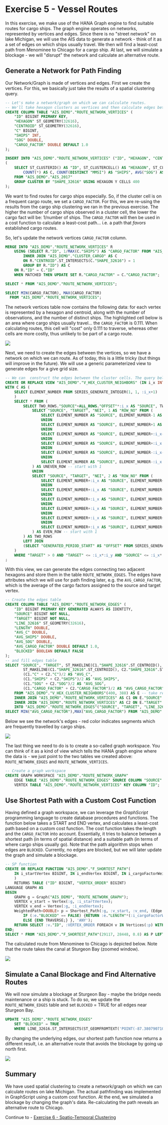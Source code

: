 # Exercise 5 - Vessel Routes

In this exercise, we make use of the HANA Graph engine to find suitable routes for cargo ships. The graph engine operates on networks, represented by vertices and edges. Since there is no "street network" on lake Michigan, we will use the AIS data to generate a network - think of it as a set of edges on which ships usually travel. We then will find a least-cost path from Menominee to Chicago for a cargo ship. At last, we will simulate a blockage - we will "disrupt" the network and calculate an alternative route.

## Generate a Network for Path Finding<a name="subex1"></a>

Our Network/Graph is made of vertices and edges. First we create the vertices. For this, we basically just take the results of a spatial clustering query.

```SQL
-- Let's make a network/graph on which we can calculate routes.
-- We'll take hexagon clusters as vertices and then calculate edges between.
CREATE COLUMN TABLE "AIS_DEMO"."ROUTE_NETWORK_VERTICES" (
	"ID" BIGINT PRIMARY KEY,
	"HEXAGON" ST_GEOMETRY(32616),
	"CENTROID" ST_GEOMETRY(32616),
	"C" BIGINT,
	"SHIPS" INT,
	"SOG" DOUBLE,
	"CARGO_FACTOR" DOUBLE DEFAULT 1.0
);

INSERT INTO "AIS_DEMO"."ROUTE_NETWORK_VERTICES" ("ID", "HEXAGON", "CENTROID", "C", "SHIPS", "SOG")
(
	SELECT ST_CLUSTERID() AS "ID", ST_CLUSTERCELL() AS "HEXAGON", ST_CLUSTERCELL().ST_CENTROID() AS "CENTROID",
		COUNT(*) AS C, COUNT(DISTINCT "MMSI") AS "SHIPS", AVG("SOG") AS "SOG"
	FROM "AIS_DEMO"."AIS_2017"
	GROUP CLUSTER BY "SHAPE_32616" USING HEXAGON Y CELLS 400
);
```

We want to find routes for cargo ships especially. So, if the cluster cell is on a frequent cargo route, we set a `CARGO_FACTOR`. For this, we are re-using the results from the cargo ship clustering we ran in the previous exercise. The higher the number of cargo ships observed in a cluster cell, the lower the cargo fact will be: 1/number of ships. The `CARGO_FACTOR` will then be used in a cost function to calculate a least-cost path... i.e. a path that *favors* established cargo routes.

So, let's update the network vertices `CARGO_FACTOR` column.

```SQL
MERGE INTO "AIS_DEMO"."ROUTE_NETWORK_VERTICES" R
	USING (SELECT R."ID", 1/MAX(C."SHIPS") AS "CARGO_FACTOR" FROM "AIS_DEMO"."ROUTE_NETWORK_VERTICES" AS R
		INNER JOIN "AIS_DEMO"."CLUSTER_CARGO" AS C
		ON R."CENTROID".ST_INTERSECTS(C."SHAPE_32616") = 1
		GROUP BY R."ID") AS C
	ON R."ID" = C."ID"
	WHEN MATCHED THEN UPDATE SET R."CARGO_FACTOR" = C."CARGO_FACTOR";

SELECT * FROM "AIS_DEMO"."ROUTE_NETWORK_VERTICES";

SELECT MIN(CARGO_FACTOR), MAX(CARGO_FACTOR)
  FROM "AIS_DEMO"."ROUTE_NETWORK_VERTICES";
```
The network vertices table now contains the following data: for each vertex is represented by a hexagon and centroid, along with the number of observations, and the number of distinct ships. The highlighted cell below is an area where cargo ships usually travel... the `CARGO_FACTOR` is 0.111. When calculating routes, this cell will "cost" only 0.111 to traverse, whereas other cells are more costly, thus unlikely to be part of a cargo route.

![](images/vertices.png)

Next, we need to create the edges between the vertices, so we have a network on which we can route. As of today, this is a little tricky (but things will improve in the future). We will use a generic parameterized view to generate edges for a give grid size.

```SQL
-- We can  construct the edges between the cluster cells. The query below identifies the neighbors of each cluster cell.
CREATE OR REPLACE VIEW "AIS_DEMO"."V_HEX_CLUSTER_NEIGHBORS" (IN i_x INT, IN i_y INT) AS
WITH C AS (
	SELECT ELEMENT_NUMBER FROM SERIES_GENERATE_INTEGER(1, 1, :i_x+1)
	)
	SELECT * FROM (
		SELECT TWO_ROWS."SOURCE"+ALL_ROWS."OFFSET"*:i_x AS "SOURCE", TWO_ROWS."TARGET"+ALL_ROWS."OFFSET"*:i_x AS "TARGET", TWO_ROWS."NEI", TWO_ROWS."ROW_NO"+ALL_ROWS."OFFSET" AS "ROW_NO" FROM (
			SELECT "SOURCE", "TARGET", "NEI", 1 AS "ROW_NO" FROM (
				SELECT ELEMENT_NUMBER AS "SOURCE", ELEMENT_NUMBER-1 AS "TARGET", 'left' AS "NEI" FROM C WHERE ELEMENT_NUMBER > 1
				UNION
				SELECT ELEMENT_NUMBER AS "SOURCE", ELEMENT_NUMBER+1 AS "TARGET", 'right' AS "NEI" FROM C WHERE ELEMENT_NUMBER < :i_x
				UNION
				SELECT ELEMENT_NUMBER AS "SOURCE", ELEMENT_NUMBER+:i_x-1 AS "TARGET", 'left upper' AS "NEI" FROM C WHERE ELEMENT_NUMBER > 1
				UNION
				SELECT ELEMENT_NUMBER AS "SOURCE", ELEMENT_NUMBER+:i_x AS "TARGET", 'right upper' AS "NEI" FROM C
				UNION
				SELECT ELEMENT_NUMBER AS "SOURCE", ELEMENT_NUMBER-:i_x-1 AS "TARGET", 'left lower' AS "NEI" FROM C WHERE ELEMENT_NUMBER > 1
				UNION
				SELECT ELEMENT_NUMBER AS "SOURCE", ELEMENT_NUMBER-:i_x AS "TARGET", 'right lower' AS "NEI" FROM C
			) AS UNEVEN_ROW -- start with 1
			UNION
			SELECT "SOURCE", "TARGET", "NEI", 2 AS "ROW_NO" FROM (
				SELECT ELEMENT_NUMBER+:i_x AS "SOURCE", ELEMENT_NUMBER+:i_x-1 AS "TARGET", 'left' AS "NEI" FROM C WHERE ELEMENT_NUMBER > 1
				UNION
				SELECT ELEMENT_NUMBER+:i_x AS "SOURCE", ELEMENT_NUMBER+:i_x+1 AS "TARGET", 'right' AS "NEI" FROM C WHERE ELEMENT_NUMBER < :i_x
				UNION
				SELECT ELEMENT_NUMBER+:i_x AS "SOURCE", ELEMENT_NUMBER+:i_x+:i_x AS "TARGET", 'left upper' AS "NEI" FROM C
				UNION
				SELECT ELEMENT_NUMBER+:i_x AS "SOURCE", ELEMENT_NUMBER+:i_x+:i_x+1 AS "TARGET", 'right upper' AS "NEI" FROM C WHERE ELEMENT_NUMBER < :i_x
				UNION
				SELECT ELEMENT_NUMBER+:i_x AS "SOURCE", ELEMENT_NUMBER+:i_x-:i_x AS "TARGET", 'left lower' AS "NEI" FROM C
				UNION
				SELECT ELEMENT_NUMBER+:i_x AS "SOURCE", ELEMENT_NUMBER+:i_x-:i_x+1 AS "TARGET", 'right lower' AS "NEI" FROM C WHERE ELEMENT_NUMBER < :i_x
			) AS EVEN_ROW -- start with 1
		) AS TWO_ROWS
		LEFT JOIN 	
		(SELECT "GENERATED_PERIOD_START" AS "OFFSET" FROM SERIES_GENERATE_INTEGER(2, 0, :i_y+1)) AS "ALL_ROWS" ON 1=1
	)
	WHERE "TARGET" > 0 AND "TARGET" <= :i_x*:i_y AND "SOURCE" <= :i_x*:i_y
;
```

With this view, we can generate the edges connecting two adjacent hexagons and store them in the table `ROUTE_NETWORK_EDGES`. The edges have attributes which we will use for path finding later, e.g. the `AVG_CARGO_FACTOR`, which is the average of the cargo factors assigned to the source and target vertex.

````SQL
-- Create the edges table
CREATE COLUMN TABLE "AIS_DEMO"."ROUTE_NETWORK_EDGES" (
	"ID" BIGINT PRIMARY KEY GENERATED ALWAYS AS IDENTITY,
	"SOURCE" BIGINT NOT NULL,
	"TARGET" BIGINT NOT NULL,
	"LINE_32616" ST_GEOMETRY(32616),
	"LENGTH" DOUBLE,
	"AVG_C" DOUBLE,
	"AVG_SHIPS" DOUBLE,
	"AVG_SOG" DOUBLE,
	"AVG_CARGO_FACTOR" DOUBLE DEFAULT 1.0,
	"BLOCKED" BOOLEAN DEFAULT FALSE
);
-- and fill edges table
SELECT "SOURCE", "TARGET", ST_MAKELINE(C1."SHAPE_32616".ST_CENTROID(), C2."SHAPE_32616".ST_CENTROID()) AS "LINE_32616",
		ST_MAKELINE(C1."SHAPE_32616".ST_CENTROID(), C2."SHAPE_32616".ST_CENTROID()).ST_LENGTH() AS "LENGTH",
		(C1."C" + C2."C")/2 AS "AVG_C",
		(C1."SHIPS" + C2."SHIPS")/2 AS "AVG_SHIPS",
		(C1."SOG" + C2."SOG")/2 AS "AVG_SOG",
		(C1."CARGO_FACTOR" + C2."CARGO_FACTOR")/2 AS "AVG_CARGO_FACTOR"
	FROM "AIS_DEMO"."V_HEX_CLUSTER_NEIGHBORS"(400, 388) AS E -- take result from query above as size of the grid
	INNER JOIN "AIS_DEMO"."ROUTE_NETWORK_VERTICES" AS C1 ON E."SOURCE" = C1."ID"
	INNER JOIN "AIS_DEMO"."ROUTE_NETWORK_VERTICES" AS C2 ON E."TARGET" = C2."ID"
	INTO "AIS_DEMO"."ROUTE_NETWORK_EDGES"("SOURCE", "TARGET", "LINE_32616", "LENGTH", "AVG_C", "AVG_SHIPS", "AVG_SOG", "AVG_CARGO_FACTOR");
SELECT MIN("AVG_CARGO_FACTOR"),MAX("AVG_CARGO_FACTOR") FROM "AIS_DEMO"."ROUTE_NETWORK_EDGES";
````

Below we see the network's edges - red color indicates segments which are frequently travelled by cargo ships.

![](images/edges.png)

The last thing we need to do is to create a so-called graph workspace. You can think of it as a kind of view which tells the HANA graph engine where the data is - we just point to the two tables we created above: `ROUTE_NETWORK_EDGES` and `ROUTE_NETWORK_VERTICES`.

````SQL
-- Create a graph workspace
CREATE GRAPH WORKSPACE "AIS_DEMO"."ROUTE_NETWORK_GRAPH"
    EDGE TABLE "AIS_DEMO"."ROUTE_NETWORK_EDGES" SOURCE COLUMN "SOURCE" TARGET COLUMN "TARGET" KEY COLUMN "ID"
    VERTEX TABLE "AIS_DEMO"."ROUTE_NETWORK_VERTICES" KEY COLUMN "ID";
````

## Use Shortest Path with a Custom Cost Function<a name="subex2"></a>

Having defined a graph workspace, we can leverage the *GraphScript* programming language to create database procedures and functions. The function below takes a START and END vertex, and calculates a least-cost path based on a custom cost function. The cost function takes the length and the `CARGO_FACTOR` into account. Essentially, it tries to balance between a shortest path (in terms of spatial distance) and a suitable path (in terms of where cargo ships usually go). Note that the path algorithm stops when edges are `BLOCKED`. Currently, no edges are blocked, but we will later update the graph and simulate a blockage.

````SQL
-- SP function
CREATE OR REPLACE FUNCTION "AIS_DEMO"."F_SHORTEST_PATH"(
	IN i_startVertex BIGINT, IN i_endVertex BIGINT, IN i_cargoFactorWeight DOUBLE
	)
	RETURNS TABLE ("ID" BIGINT, "VERTEX_ORDER" BIGINT)
LANGUAGE GRAPH AS
BEGIN
	GRAPH g = Graph("AIS_DEMO", "ROUTE_NETWORK_GRAPH");
	VERTEX v_start = Vertex(:g, :i_startVertex);
	VERTEX v_end = Vertex(:g, :i_endVertex);
	WeightedPath<DOUBLE> p = Shortest_Path(:g, :v_start, :v_end, (Edge e) => DOUBLE{
		IF (:e."BLOCKED" == FALSE) {RETURN :e."LENGTH"*(:i_cargoFactorWeight + (1.0-:i_cargoFactorWeight)*:e."AVG_CARGO_FACTOR");}
		ELSE {END TRAVERSE;} }, 'ANY');
	RETURN SELECT :v."ID", :VERTEX_ORDER FOREACH v IN Vertices(:p) WITH ORDINALITY AS VERTEX_ORDER;
END;
SELECT * FROM "AIS_DEMO"."F_SHORTEST_PATH"(29117, 28448, 0.8) AS P LEFT JOIN "AIS_DEMO"."ROUTE_NETWORK_VERTICES" AS V ON P.ID = V.ID;
````

The calculated route from Menominee to Chicago is depicted below. Note that the route takes the canal at Sturgeon Bay (zoomed window).

![](images/route1.png)

## Simulate a Canal Blockage and Find Alternative Routes<a name="subex3"></a>

We will now simulate a blockage at Sturgeon Bay - maybe the bridge needs maintenance or a ship is stuck. To do so, we update the `ROUTE_NETWORK_EDGES` table and set `BLOCKED` = TRUE for all edges near Sturgeon Bay.

````SQL
UPDATE "AIS_DEMO"."ROUTE_NETWORK_EDGES"
	SET "BLOCKED" = TRUE
	WHERE LINE_32616.ST_INTERSECTS(ST_GEOMFROMTEXT('POINT(-87.38079071044923 44.8311608680887)', 4326).ST_TRANSFORM(32616).ST_BUFFER(200)) = 1;
````
 By changing the underlying edges, our shortest path function now returns a different result, i.e. an alternative route that avoids the blockage by going up north first.

 ![](images/route2.png)

## Summary

We have used spatial clustering to create a network/graph on which we can calculate routes on lake Michigan. The actual pathfinding was implemented in GraphScript using a custom cost function. At the end, we simulated a blockage by changing the graph's data. Re-calculating the path reveals an alternative route to Chicago.

Continue to - [Exercise 6 - Spatio-Temporal Clustering ](../ex6/README.md)

